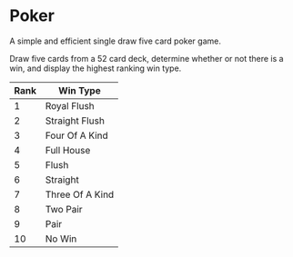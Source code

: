 # Poker

A simple and efficient single draw five card poker game.

Draw five cards from a 52 card deck, determine whether or not there is a win, and display the highest ranking win type.

| Rank | Win Type        |
|------|-----------------|
| 1    | Royal Flush     |
| 2    | Straight Flush  |
| 3    | Four Of A Kind  |
| 4    | Full House      |
| 5    | Flush           |
| 6    | Straight        |
| 7    | Three Of A Kind |
| 8    | Two Pair        |
| 9    | Pair            |
| 10   | No Win          |
